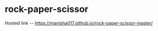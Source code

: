 # rock-paper-scissor                                     


Hosted link -- https://manisha017.github.io/rock-paper-scissor-master/
